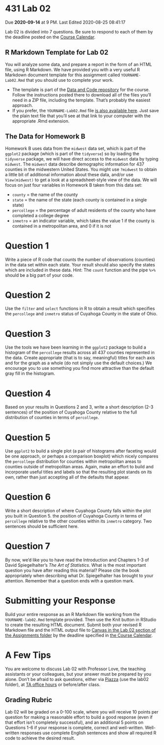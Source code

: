 431 Lab 02
================
Due **2020-09-14** at 9 PM. Last Edited 2020-08-25 08:41:17

Lab 02 is divided into 7 questions. Be sure to respond to each of them
by the deadline posted on the [Course
Calendar](https://thomaselove.github.io/431/calendar.html).

## R Markdown Template for Lab 02

You will analyze some data, and prepare a report in the form of an HTML
file, using R Markdown. We have provided you with a very useful R
Markdown document template for this assignment called
`YOURNAME-Lab02.Rmd` that you should use to complete your work.

  - The template is part of the [Data and Code
    repository](https://github.com/THOMASELOVE/431-data) for the course.
    Follow the instructions posted there to download all of the files
    you’ll need in a ZIP file, including the template. That’s probably
    the easiest approach.
  - If you prefer, the `YOURNAME-Lab02.Rmd` file [is also available
    here](https://raw.githubusercontent.com/THOMASELOVE/431-2020/master/labs/lab02/YOURNAME-lab02.Rmd).
    Just save the plain text file that you’ll see at that link to your
    computer with the appropriate .Rmd extension.

## The Data for Homework B

Homework B uses data from the `midwest` data set, which is part of the
`ggplot2` package (which is part of the `tidyverse`) so by loading the
`tidyverse` package, we will have direct access to the `midwest` data by
typing `midwest`. The `midwest` data describe demographic information
for 437 counties in the midwestern United States. You might use
`?midwest` to obtain a little bit of additional information about these
data, and/or use `View(midwest)` to get a look at a spreadsheet-style
view of the data. We will focus on just four variables in Homework B
taken from this data set:

  - `county` = the name of the county
  - `state` = the name of the state (each county is contained in a
    single state)
  - `percollege` = the percentage of adult residents of the county who
    have completed a college degree
  - `inmetro` = an indicator variable, which takes the value 1 if the
    county is contained in a metropolitan area, and 0 if it is not

# Question 1

Write a piece of R code that counts the number of observations
(counties) in the data set within each state. Your result should also
specify the states which are included in these data. Hint: The `count`
function and the pipe `%>%` should be a big part of your code.

# Question 2

Use the `filter` and `select` functions in R to obtain a result which
specifies the `percollege` and `inmetro` status of Cuyahoga County in
the state of Ohio.

# Question 3

Use the tools we have been learning in the `ggplot2` package to build a
histogram of the `percollege` results across all 437 counties
represented in the data. Create appropriate (that is to say, meaningful)
titles for each axis and for the graph as a whole (do not simply use the
default choices.) We encourage you to use something you find more
attractive than the default gray fill in the histogram.

# Question 4

Based on your results in Questions 2 and 3, write a short description
(2-3 sentences) of the position of Cuyahoga County relative to the full
distribution of counties in terms of `percollege`.

# Question 5

Use `ggplot2` to build a single plot (a pair of histograms after
faceting would be one approach, or perhaps a comparison boxplot) which
nicely compares the `percollege` distribution for counties within
metropolitan areas to counties outside of metropolitan areas. Again,
make an effort to build and incorporate useful titles and labels so that
the resulting plot stands on its own, rather than just accepting all of
the defaults that appear.

# Question 6

Write a short description of where Cuyahoga County falls within the plot
you built in Question 5. the position of Cuyahoga County in terms of
`percollege` relative to the other counties within its `inmetro`
category. Two sentences should be sufficient here.

# Question 7

By now, we’d like you to have read the Introduction and Chapters 1-3 of
David Spiegelhalter’s *The Art of Statistics*. What is the most
important question you have after reading this material? Please cite the
book appropriately when describing what Dr. Spiegelhalter has brought to
your attention. Remember that a question ends with a question mark.

# Submitting your Response

Build your entire response as an R Markdown file working from the
`YOURNAME-lab02.Rmd` template provided. Then use the Knit button in
RStudio to create the resulting HTML document. Submit both your revised
R Markdown file and the HTML output file to [Canvas in the Lab 02
section of the Assignments folder](https://canvas.case.edu) by the
deadline specified in [the Course
Calendar](https://thomaselove.github.io/431/calendar.html).

# A Few Tips

You are welcome to discuss Lab 02 with Professor Love, the teaching
assistants or your colleagues, but your answer must be prepared by you
alone. Don’t be afraid to ask questions, either via
[Piazza](https://piazza.com/case/fall2020/pqhs431) (use the lab02
folder), at [TA office
hours](https://thomaselove.github.io/431/contact.html) or before/after
class.

## Grading Rubric

Lab 02 will be graded on a 0-100 scale, where you will receive 10 points
per question for making a reasonable effort to build a good response
(even if that effort isn’t completely successful), and an additional 5
points on Questions 1-6 if your response is complete, correct and
well-written. Well-written responses use complete English sentences and
show all required R code to achieve the desired result.
